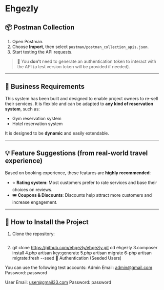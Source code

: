 # Ehgezly

## 📦 Postman Collection

1. Open Postman.
2. Choose **Import**, then select `postman/postman_collection_apis.json`.
3. Start testing the API requests.

> 🔐 You **don’t** need to generate an authentication token to interact with the API (a test version token will be provided if needed).

---

## 📌 Business Requirements

This system has been built and designed to enable project owners to re-sell their services. It is flexible and can be adapted to **any kind of reservation system**, such as:
- Gym reservation system
- Hotel reservation system

It is designed to be **dynamic** and easily extendable.

---

## 💡 Feature Suggestions (from real-world travel experience)

Based on booking experience, these features are **highly recommended**:

- ⭐ **Rating system**: Most customers prefer to rate services and base their choices on reviews.
- 🎟️ **Coupons & Discounts**: Discounts help attract more customers and increase engagement.

---

## 🚀 How to Install the Project

1. Clone the repository:
   ```bash
 2.  git clone https://github.com/ehgezly/ehgezly.git
   cd ehgezly
3.composer install
4.php artisan key:generate
5.php artisan migrate
6-php artisan migrate:fresh --seed
🔐 Authentication (Seeded Users)

You can use the following test accounts:
Admin
Email: admin@gmail.com
Password: password

User
Email: user@gmail33.com
Password: password
